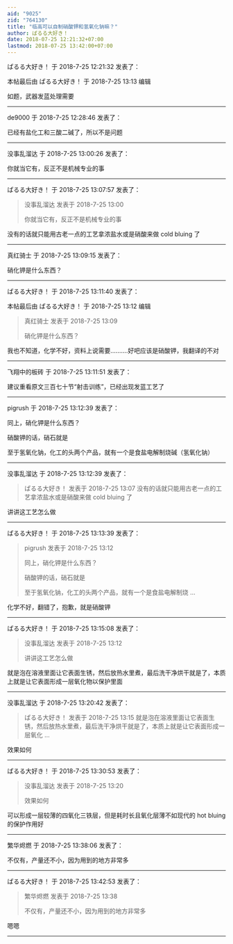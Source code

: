 ```yaml
---
aid: "9025"
zid: "764130"
title: "临高可以自制硝酸钾和氢氧化钠嘛？"
author: ぱるる大好き！
date: 2018-07-25 12:21:32+07:00
lastmod: 2018-07-25 13:42:00+07:00
---
```


ぱるる大好き！ 于 2018-7-25 12:21:32 发表了：

本帖最后由 ぱるる大好き！ 于 2018-7-25 13:13 编辑

如题，武器发蓝处理需要

---

de9000 于 2018-7-25 12:28:46 发表了：

已经有盐化工和三酸二碱了，所以不是问题

---

没事乱溜达 于 2018-7-25 13:00:26 发表了：

你就当它有，反正不是机械专业的事

---

ぱるる大好き！ 于 2018-7-25 13:07:57 发表了：

> 没事乱溜达 发表于 2018-7-25 13:00
>
> 你就当它有，反正不是机械专业的事

没有的话就只能用古老一点的工艺拿浓盐水或是硝酸来做 cold bluing 了

---

真红骑士 于 2018-7-25 13:09:15 发表了：

硝化钾是什么东西？

---

ぱるる大好き！ 于 2018-7-25 13:11:40 发表了：

本帖最后由 ぱるる大好き！ 于 2018-7-25 13:12 编辑

> 真红骑士 发表于 2018-7-25 13:09
>
> 硝化钾是什么东西？

我也不知道，化学不好，资料上说需要..........好吧应该是硝酸钾，我翻译的不对

---

飞翔中的板砖 于 2018-7-25 13:11:51 发表了：

建议重看原文三百七十节“射击训练”，已经出现发蓝工艺了

---

pigrush 于 2018-7-25 13:12:39 发表了：

同上，硝化钾是什么东西？

硝酸钾的话，硝石就是

至于氢氧化钠，化工的头两个产品，就有一个是食盐电解制烧碱（氢氧化钠）

---

没事乱溜达 于 2018-7-25 13:12:39 发表了：

> ぱるる大好き！ 发表于 2018-7-25 13:07 没有的话就只能用古老一点的工艺拿浓盐水或是硝酸来做 cold bluing 了

讲讲这工艺怎么做

---

ぱるる大好き！ 于 2018-7-25 13:13:39 发表了：

> pigrush 发表于 2018-7-25 13:12
>
> 同上，硝化钾是什么东西？
>
> 硝酸钾的话，硝石就是
>
> 至于氢氧化钠，化工的头两个产品，就有一个是食盐电解制烧 ...

化学不好，翻错了，抱歉，就是硝酸钾

---

ぱるる大好き！ 于 2018-7-25 13:15:08 发表了：

> 没事乱溜达 发表于 2018-7-25 13:12
>
> 讲讲这工艺怎么做

就是泡在溶液里面让它表面生锈，然后放热水里煮，最后洗干净烘干就是了，本质上就是让它表面形成一层氧化物以保护里面

---

没事乱溜达 于 2018-7-25 13:20:42 发表了：

> ぱるる大好き！ 发表于 2018-7-25 13:15 就是泡在溶液里面让它表面生锈，然后放热水里煮，最后洗干净烘干就是了，本质上就是让它表面形成一层氧化 ...

效果如何

---

ぱるる大好き！ 于 2018-7-25 13:30:53 发表了：

> 没事乱溜达 发表于 2018-7-25 13:20
>
> 效果如何

可以形成一层较薄的四氧化三铁层，但是耗时长且氧化层薄不如现代的 hot bluing 的保护作用好

---

繁华烬燃 于 2018-7-25 13:38:06 发表了：

不仅有，产量还不小，因为用到的地方非常多

---

ぱるる大好き！ 于 2018-7-25 13:42:53 发表了：

> 繁华烬燃 发表于 2018-7-25 13:38
>
> 不仅有，产量还不小，因为用到的地方非常多

嗯嗯

---
